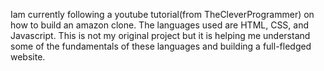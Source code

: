 Iam currently following a youtube tutorial(from TheCleverProgrammer) on how to build an amazon clone. The languages used are HTML, CSS, and Javascript. 
This is not my original project but it is helping me understand some of the fundamentals of these languages and building a full-fledged website.
